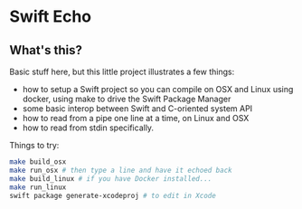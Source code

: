 # Swift Echo

## What's this?

Basic stuff here, but this little project illustrates a few things:

- how to setup a Swift project so you can compile on OSX and Linux
  using docker, using make to drive the Swift Package Manager
- some basic interop between Swift and C-oriented system API
- how to read from a pipe one line at a time, on Linux and OSX
- how to read from stdin specifically.

Things to try:

```sh
make build_osx
make run_osx # then type a line and have it echoed back
make build_linux # if you have Docker installed...
make run_linux
swift package generate-xcodeproj # to edit in Xcode
```


